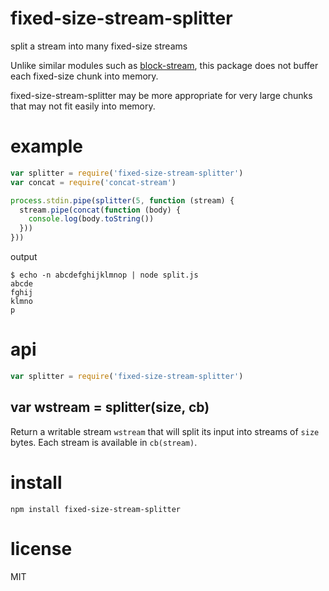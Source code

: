 # fixed-size-stream-splitter

split a stream into many fixed-size streams

Unlike similar modules such as
[block-stream](https://www.npmjs.com/package/block-stream),
this package does not buffer each fixed-size chunk into memory.

fixed-size-stream-splitter may be more appropriate for very large chunks that
may not fit easily into memory.

# example

``` js
var splitter = require('fixed-size-stream-splitter')
var concat = require('concat-stream')

process.stdin.pipe(splitter(5, function (stream) {
  stream.pipe(concat(function (body) {
    console.log(body.toString())
  }))
}))
```

output

```
$ echo -n abcdefghijklmnop | node split.js
abcde
fghij
klmno
p
```

# api

``` js
var splitter = require('fixed-size-stream-splitter')
```

## var wstream = splitter(size, cb)

Return a writable stream `wstream` that will split its input into streams of
`size` bytes. Each stream is available in `cb(stream)`.

# install

```
npm install fixed-size-stream-splitter
```

# license

MIT
